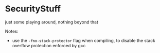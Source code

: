 # SecurityStuff
just some playing around, nothing beyond that


Notes:
* use the `-fno-stack-protector` flag when compiling, to disable the stack overflow protection enforced by gcc
